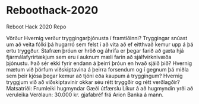 # Reboothack-2020
Reboot Hack 2020 Repo

Vörður
Hvernig verður tryggingarþjónusta í framtíðinni?
Tryggingar snúast um að veita fólki þá hugarró sem felst í að vita að ef eitthvað kemur upp á þá ertu tryggður. Stafræn þróun er hröð og áhrifa er þegar farið að gæta hjá fjármálafyrirtækjum sem eru í auknum mæli farin að sjálfvirknivæða þjónustu. Það sér ekki fyrir endann á þeirri þróun en hvað sjáið þið?
Hvernig mætum við þörfum viðskiptavina á þeirra forsendum og í gegnum þá miðla sem þeir kjósa þegar kemur að tjóni eða kaupum á tryggingum?
Hvernig tryggjum við að viðskiptavinir okkar séu rétt tryggðir og rétt verðlagðir?
Matsatriði:
Frumleiki hugmyndar
Gæði útfærslu
Líkur á að hugmyndin yrði að veruleika
Verðlaun:
30.000 kr. gjafabréf frá Arion Banka á mann.
